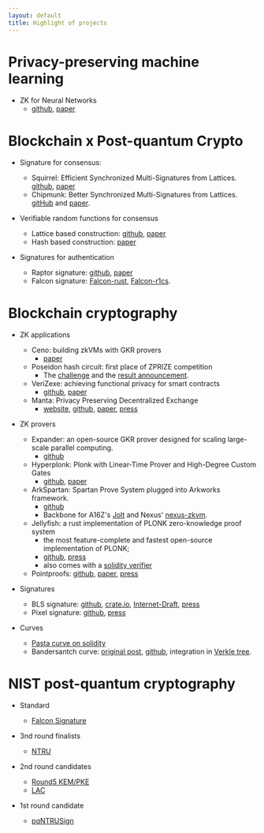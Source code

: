 ```yaml
---
layout: default
title: Highlight of projects
---
```


# Privacy-preserving machine learning
- ZK for Neural Networks
  - [github](https://github.com/UCSB-TDS/ZEN), [paper](https://eprint.iacr.org/2021/087)
  
# Blockchain x Post-quantum Crypto

- Signature for consensus:
  - Squirrel: Efficient Synchronized Multi-Signatures from Lattices. [github](https://github.com/zhenfeizhang/squirrel), [paper](https://eprint.iacr.org/2022/694)
  - Chipmunk: Better Synchronized Multi-Signatures from Lattices. [gitHub](https://github.com/GottfriedHerold/Chipmunk) and  [paper](https://eprint.iacr.org/2023/1820).

- Verifiable random functions for consensus
  - Lattice based construction: [github](https://github.com/zhenfeizhang/lb-vrf), [paper](https://eprint.iacr.org/2020/1222)
  - Hash based construction: [paper](https://eprint.iacr.org/2021/302)

- Signatures for authentication
  - Raptor signature: [github](https://github.com/zhenfeizhang/raptor), [paper](https://eprint.iacr.org/2018/857)
  - Falcon signature: [Falcon-rust](https://github.com/zhenfeizhang/falcon-rust), [Falcon-r1cs](https://github.com/zhenfeizhang/falcon-r1cs).

# Blockchain cryptography

- ZK applications
  - Ceno: building zkVMs with GKR provers
    - [paper](https://eprint.iacr.org/2024/1131)
  - Poseidon hash circuit: first place of ZPRIZE competition
    - The [challenge](https://www.zprize.io/prizes/accelerating-the-poseidon-hash-function) and the [result announcement](https://twitter.com/z_prize/status/1600173479134990337).
  - VeriZexe: achieving functional privacy for smart contracts
    - [github](https://github.com/EspressoSystems/veri-zexe), [paper](https://eprint.iacr.org/2022/802)
  - Manta: Privacy Preserving Decentralized Exchange
    - [website](https://manta.network), [github](https://github.com/Manta-Network), [paper](https://eprint.iacr.org/2020/1607), [press](https://www.theblockcrypto.com/linked/93365/polychain-privacy-dex-manta-seed)

- ZK provers
  - Expander: an open-source GKR prover designed for scaling large-scale parallel computing.
    - [github](https://github.com/PolyhedraZK/Expander)
  - Hyperplonk: Plonk with Linear-Time Prover and High-Degree Custom Gates 
    - [github](https://github.com/EspressoSystems/hyperplonk), [paper](https://eprint.iacr.org/2022/1355)
  - ArkSpartan: Spartan Prove System plugged into Arkworks framework.
    - [github](https://github.com/zhenfeizhang/ark-spartan)
    - Backbone for A16Z's [Jolt](https://github.com/a16z/jolt) and Nexus' [nexus-zkvm](https://github.com/nexus-xyz/nexus-zkvm/tree/main/spartan).
  - Jellyfish: a rust implementation of PLONK zero-knowledge proof system 
    - the most feature-complete and fastest open-source implementation of PLONK;
    - [github](https://github.com/SpectrumXYZ/jellyfish), [press](https://www.espressosys.com/blog/introducing-the-jellyfish-cryptography-library)
    - also comes with a [solidity verifier](https://.github.com/EspressoSystems/cape/tree/main/contracts/contracts/verifier)
  - Pointproofs: [github](https://github.com/algorand/pointproofs), [paper](https://eprint.iacr.org/2020/419), [press](https://www.algorand.com/resources/blog/pointproofs)

- Signatures
  - BLS signature: [github](https://github.com/algorand/bls_sigs_ref), [crate.io](https://crates.io/crates/bls_sigs_ref), [Internet-Draft](https://tools.ietf.org/html/draft-boneh-bls-signature-00), [press](https://www.algorand.com/resources/blog/first-release-bls-library)
  - Pixel signature: [github](https://github.com/algorand/pixel), [press](https://medium.com/algorand/digital-signatures-for-blockchains-5820e15fbe95)

- Curves
  - [Pasta curve on solidity](https://github.com/zhenfeizhang/pasta-solidity)
  - Bandersantch curve: [original post](https://ethresear.ch/t/introducing-bandersnatch-a-fast-elliptic-curve-built-over-the-bls12-381-scalar-field/9957), [github](https://github.com/zhenfeizhang/bandersnatch), integration in [Verkle tree](https://github.com/ethereum/go-verkle).

# NIST post-quantum cryptography
- Standard
  - [Falcon Signature](https://falcon-sign.info/)
  
- 3nd round finalists
  - [NTRU](https://ntru.org)

- 2nd round candidates
  - [Round5 KEM/PKE](https://round5.org/)
  - [LAC](https://eprint.iacr.org/2018/1009.pdf)

- 1st round candidate
  - [pqNTRUSign](https://eprint.iacr.org/2019/1301)
